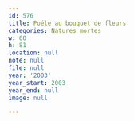 ```yaml
---
id: 576
title: Poéle au bouquet de fleurs
categories: Natures mortes
w: 60
h: 81
location: null
note: null
file: null
year: '2003'
year_start: 2003
year_end: null
image: null

---
```


